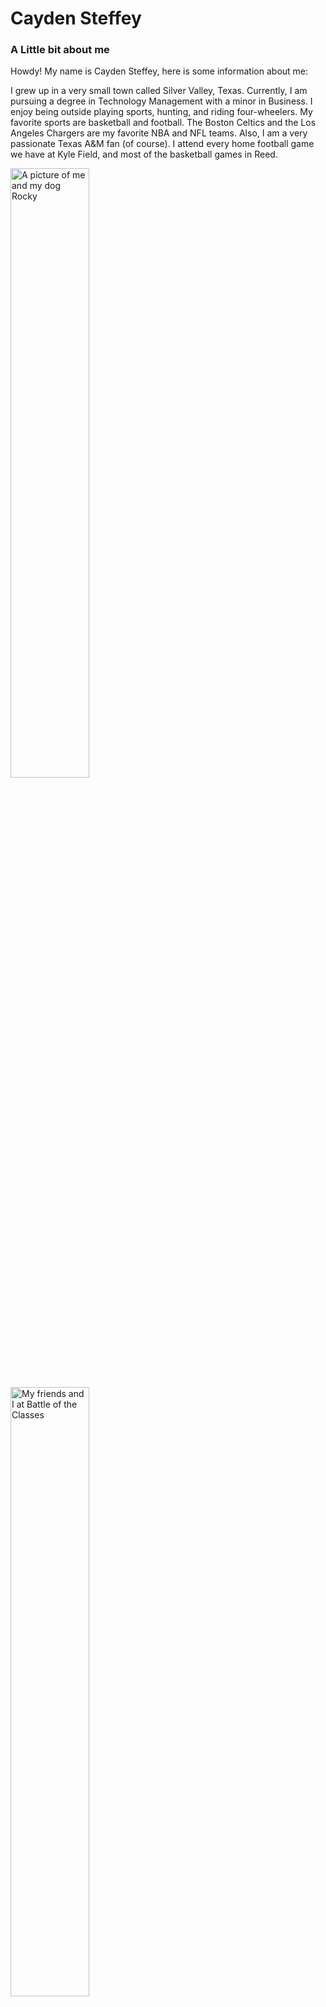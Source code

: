 # Cayden Steffey

### A Little bit about me

Howdy! My name is Cayden Steffey, here is some information about me:

I grew up in a very small town called Silver Valley, Texas. Currently, I am pursuing a degree in Technology Management with a minor in Business. I enjoy being outside playing sports, hunting, and riding four-wheelers. My favorite sports are basketball and football. The Boston Celtics and the Los Angeles Chargers are my favorite NBA and NFL teams. Also, I am a very passionate Texas A&M fan (of course). I attend every home football game we have at Kyle Field, and most of the basketball games in Reed.

<img src="rocky.png.png" alt="A picture of me and my dog Rocky" width="50%" height="50%">
<img src="Battle of Classes.jpg" alt="My friends and I at Battle of the Classes" width="50%" height="50%">

